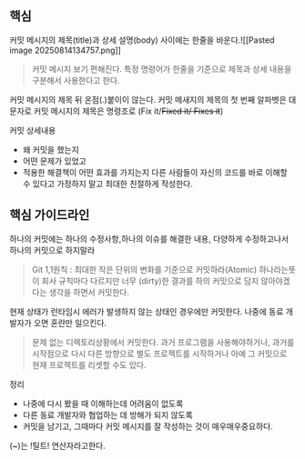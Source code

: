 ## 핵심
커밋 메시지의 제목(title)과 상세 설명(body) 사이에는 한줄을 바운다.![[Pasted image 20250814134757.png]]
> 커밋 메시지 보기 편해진다.
> 특정 명령어가 한줄을 기준으로 제목과 상세 내용을 구분해서 사용한다고 한다.

커밋 메시지의 제목 뒤 온점(.)붙이이 않는다.
커밋 메새지의 제목의 첫 번째 알파벳은 대문자로
커밋 메시지의 제목은 명령조로 (Fix it/<s>Fixed it/ Fixes it</s>)

커밋 상세내용
- 왜 커밋을 했는지
- 어떤 문제가 있었고
- 적용한 해결책이 어떤 효과를 가지는지
다른 사람들이 자신의 코드를 바로 이해할 수 있다고 가정하지 말고 최대한 친절하게 작성한다.

## 핵심 가이드라인
하나의 커밋에는 하나의 수정사항,하나의 이슈를 해결한 내용, 다양하게 수정하고나서 하나의 커밋으로 하지말라
> Git 1,1원칙 : 최대한 작은 단위의 변화를 기준으로 커밋하라(Atomic)
> 하나라는뜻이 회사 규칙마다 다르지만 너무 (dirty)한 결과를 하의 커밋으로 담지 않아야겠다는 생각을 하면서 커밋한다.

현재 상태가 런타임시 에러가 발생하지 않는 상태인 경우에만 커밋한다. 나중에 동료 개발자가 오면 혼란만 일으킨다.
> 문제 없는 디렉토리상황에서 커밋한다. 과거 프로그램을 사용해야하거나, 과거를 시작점으로 다시 다른 방향으로 별도 프로젝트를 시작하거나 아예 그 커밋으로 현재 프로젝트를 리셋할 수도 있다.

정리
- 나중에 다시 봤을 때 이해하는데 어려움이 없도록
- 다른 동료 개발자와 협업하는 데 방해가 되지 않도록
- 커밋을 남기고, 그때마다 커밋 메시지를 잘 작성하는 것이 매우매우중요하다.

(~)는 !틸트! 연산자라고한다.